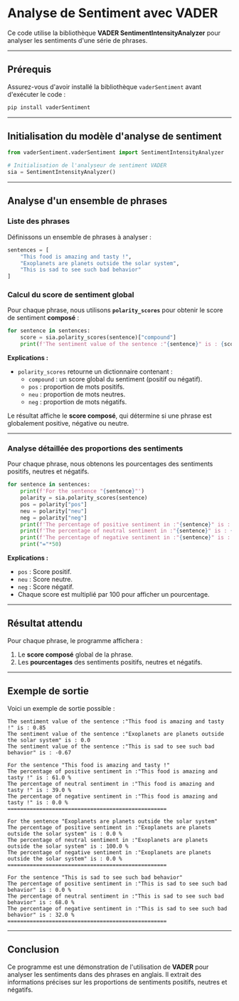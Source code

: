 
# Analyse de Sentiment avec VADER

Ce code utilise la bibliothèque **VADER SentimentIntensityAnalyzer** pour analyser les sentiments d'une série de phrases.

---

## Prérequis

Assurez-vous d'avoir installé la bibliothèque `vaderSentiment` avant d'exécuter le code :
```bash
pip install vaderSentiment
```

---

## Initialisation du modèle d'analyse de sentiment

```python
from vaderSentiment.vaderSentiment import SentimentIntensityAnalyzer

# Initialisation de l'analyseur de sentiment VADER
sia = SentimentIntensityAnalyzer()
```

---

## Analyse d'un ensemble de phrases

### Liste des phrases
Définissons un ensemble de phrases à analyser :
```python
sentences = [
    "This food is amazing and tasty !",
    "Exoplanets are planets outside the solar system",
    "This is sad to see such bad behavior"
]
```

### Calcul du score de sentiment global

Pour chaque phrase, nous utilisons **`polarity_scores`** pour obtenir le score de sentiment **composé** :
```python
for sentence in sentences:
    score = sia.polarity_scores(sentence)["compound"]
    print(f'The sentiment value of the sentence :"{sentence}" is : {score}')
```

**Explications :**
- `polarity_scores` retourne un dictionnaire contenant :
    - `compound` : un score global du sentiment (positif ou négatif).
    - `pos` : proportion de mots positifs.
    - `neu` : proportion de mots neutres.
    - `neg` : proportion de mots négatifs.

Le résultat affiche le **score composé**, qui détermine si une phrase est globalement positive, négative ou neutre.

---

### Analyse détaillée des proportions des sentiments

Pour chaque phrase, nous obtenons les pourcentages des sentiments positifs, neutres et négatifs.

```python
for sentence in sentences:
    print(f'For the sentence "{sentence}"')
    polarity = sia.polarity_scores(sentence)
    pos = polarity["pos"]
    neu = polarity["neu"]
    neg = polarity["neg"]
    print(f'The percentage of positive sentiment in :"{sentence}" is : {round(pos*100,2)} %')
    print(f'The percentage of neutral sentiment in :"{sentence}" is : {round(neu*100,2)} %')
    print(f'The percentage of negative sentiment in :"{sentence}" is : {round(neg*100,2)} %')
    print("="*50)
```

**Explications :**
- `pos` : Score positif.
- `neu` : Score neutre.
- `neg` : Score négatif.
- Chaque score est multiplié par 100 pour afficher un pourcentage.

---

## Résultat attendu

Pour chaque phrase, le programme affichera :
1. Le **score composé** global de la phrase.
2. Les **pourcentages** des sentiments positifs, neutres et négatifs.

---

## Exemple de sortie

Voici un exemple de sortie possible :
```
The sentiment value of the sentence :"This food is amazing and tasty !" is : 0.85
The sentiment value of the sentence :"Exoplanets are planets outside the solar system" is : 0.0
The sentiment value of the sentence :"This is sad to see such bad behavior" is : -0.67

For the sentence "This food is amazing and tasty !"
The percentage of positive sentiment in :"This food is amazing and tasty !" is : 61.0 %
The percentage of neutral sentiment in :"This food is amazing and tasty !" is : 39.0 %
The percentage of negative sentiment in :"This food is amazing and tasty !" is : 0.0 %
==================================================

For the sentence "Exoplanets are planets outside the solar system"
The percentage of positive sentiment in :"Exoplanets are planets outside the solar system" is : 0.0 %
The percentage of neutral sentiment in :"Exoplanets are planets outside the solar system" is : 100.0 %
The percentage of negative sentiment in :"Exoplanets are planets outside the solar system" is : 0.0 %
==================================================

For the sentence "This is sad to see such bad behavior"
The percentage of positive sentiment in :"This is sad to see such bad behavior" is : 0.0 %
The percentage of neutral sentiment in :"This is sad to see such bad behavior" is : 68.0 %
The percentage of negative sentiment in :"This is sad to see such bad behavior" is : 32.0 %
==================================================
```

---

## Conclusion

Ce programme est une démonstration de l'utilisation de **VADER** pour analyser les sentiments dans des phrases en anglais. Il extrait des informations précises sur les proportions de sentiments positifs, neutres et négatifs.
